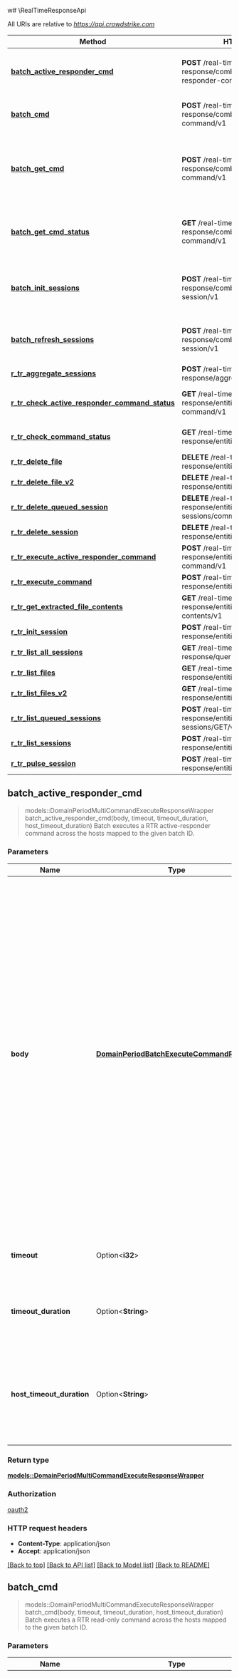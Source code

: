w# \RealTimeResponseApi

All URIs are relative to *<https://api.crowdstrike.com>*

Method | HTTP request | Description
------------- | ------------- | -------------
[**batch_active_responder_cmd**](RealTimeResponseApi.md#batch_active_responder_cmd) | **POST** /real-time-response/combined/batch-active-responder-command/v1 | Batch executes a RTR active-responder command across the hosts mapped to the given batch ID.
[**batch_cmd**](RealTimeResponseApi.md#batch_cmd) | **POST** /real-time-response/combined/batch-command/v1 | Batch executes a RTR read-only command across the hosts mapped to the given batch ID.
[**batch_get_cmd**](RealTimeResponseApi.md#batch_get_cmd) | **POST** /real-time-response/combined/batch-get-command/v1 | Batch executes `get` command across hosts to retrieve files. After this call is made `GET /real-time-response/combined/batch-get-command/v1` is used to query for the results.
[**batch_get_cmd_status**](RealTimeResponseApi.md#batch_get_cmd_status) | **GET** /real-time-response/combined/batch-get-command/v1 | Retrieves the status of the specified batch get command.  Will return successful files when they are finished processing.
[**batch_init_sessions**](RealTimeResponseApi.md#batch_init_sessions) | **POST** /real-time-response/combined/batch-init-session/v1 | Batch initialize a RTR session on multiple hosts.  Before any RTR commands can be used, an active session is needed on the host.
[**batch_refresh_sessions**](RealTimeResponseApi.md#batch_refresh_sessions) | **POST** /real-time-response/combined/batch-refresh-session/v1 | Batch refresh a RTR session on multiple hosts. RTR sessions will expire after 10 minutes unless refreshed.
[**r_tr_aggregate_sessions**](RealTimeResponseApi.md#r_tr_aggregate_sessions) | **POST** /real-time-response/aggregates/sessions/GET/v1 | Get aggregates on session data.
[**r_tr_check_active_responder_command_status**](RealTimeResponseApi.md#r_tr_check_active_responder_command_status) | **GET** /real-time-response/entities/active-responder-command/v1 | Get status of an executed active-responder command on a single host.
[**r_tr_check_command_status**](RealTimeResponseApi.md#r_tr_check_command_status) | **GET** /real-time-response/entities/command/v1 | Get status of an executed command on a single host.
[**r_tr_delete_file**](RealTimeResponseApi.md#r_tr_delete_file) | **DELETE** /real-time-response/entities/file/v1 | Delete a RTR session file.
[**r_tr_delete_file_v2**](RealTimeResponseApi.md#r_tr_delete_file_v2) | **DELETE** /real-time-response/entities/file/v2 | Delete a RTR session file.
[**r_tr_delete_queued_session**](RealTimeResponseApi.md#r_tr_delete_queued_session) | **DELETE** /real-time-response/entities/queued-sessions/command/v1 | Delete a queued session command
[**r_tr_delete_session**](RealTimeResponseApi.md#r_tr_delete_session) | **DELETE** /real-time-response/entities/sessions/v1 | Delete a session.
[**r_tr_execute_active_responder_command**](RealTimeResponseApi.md#r_tr_execute_active_responder_command) | **POST** /real-time-response/entities/active-responder-command/v1 | Execute an active responder command on a single host.
[**r_tr_execute_command**](RealTimeResponseApi.md#r_tr_execute_command) | **POST** /real-time-response/entities/command/v1 | Execute a command on a single host.
[**r_tr_get_extracted_file_contents**](RealTimeResponseApi.md#r_tr_get_extracted_file_contents) | **GET** /real-time-response/entities/extracted-file-contents/v1 | Get RTR extracted file contents for specified session and sha256.
[**r_tr_init_session**](RealTimeResponseApi.md#r_tr_init_session) | **POST** /real-time-response/entities/sessions/v1 | Initialize a new session with the RTR cloud.
[**r_tr_list_all_sessions**](RealTimeResponseApi.md#r_tr_list_all_sessions) | **GET** /real-time-response/queries/sessions/v1 | Get a list of session_ids.
[**r_tr_list_files**](RealTimeResponseApi.md#r_tr_list_files) | **GET** /real-time-response/entities/file/v1 | Get a list of files for the specified RTR session.
[**r_tr_list_files_v2**](RealTimeResponseApi.md#r_tr_list_files_v2) | **GET** /real-time-response/entities/file/v2 | Get a list of files for the specified RTR session.
[**r_tr_list_queued_sessions**](RealTimeResponseApi.md#r_tr_list_queued_sessions) | **POST** /real-time-response/entities/queued-sessions/GET/v1 | Get queued session metadata by session ID.
[**r_tr_list_sessions**](RealTimeResponseApi.md#r_tr_list_sessions) | **POST** /real-time-response/entities/sessions/GET/v1 | Get session metadata by session id.
[**r_tr_pulse_session**](RealTimeResponseApi.md#r_tr_pulse_session) | **POST** /real-time-response/entities/refresh-session/v1 | Refresh a session timeout on a single host.

## batch_active_responder_cmd

> models::DomainPeriodMultiCommandExecuteResponseWrapper batch_active_responder_cmd(body, timeout, timeout_duration, host_timeout_duration)
Batch executes a RTR active-responder command across the hosts mapped to the given batch ID.

### Parameters

Name | Type | Description  | Required | Notes
------------- | ------------- | ------------- | ------------- | -------------
**body** | [**DomainPeriodBatchExecuteCommandRequest**](DomainPeriodBatchExecuteCommandRequest.md) | Use this endpoint to run these [real time response commands](https://falcon.crowdstrike.com/documentation/page/b8c1738c/real-time-response-and-network-containment#k893b7c0): - `cat` - `cd` - `clear` - `cp` - `encrypt` - `env` - `eventlog` - `filehash` - `get` - `getsid` - `help` - `history` - `ipconfig` - `kill` - `ls` - `map` - `memdump` - `mkdir` - `mount` - `mv` - `netstat` - `ps` - `reg query` - `reg set` - `reg delete` - `reg load` - `reg unload` - `restart` - `rm` - `runscript` - `shutdown` - `unmap` - `update history` - `update install` - `update list` - `update query` - `xmemdump` - `zip`  **`base_command`** Active-Responder command type we are going to execute, for example: `get` or `cp`.  Refer to the RTR documentation for the full list of commands. **`batch_id`** Batch ID to execute the command on.  Received from `/real-time-response/combined/batch-init-session/v1`. **`command_string`** Full command string for the command. For example  `get some_file.txt` **`optional_hosts`** List of a subset of hosts we want to run the command on.  If this list is supplied, only these hosts will receive the command. | [required] |
**timeout** | Option<**i32**> | Timeout for how long to wait for the request in seconds, default timeout is 30 seconds. Maximum is 5 minutes. |  |[default to 30]
**timeout_duration** | Option<**String**> | Timeout duration for how long to wait for the request in duration syntax. Example, `10s`. Valid units: `ns, us, ms, s, m, h`. Maximum is 5 minutes. |  |[default to 30s]
**host_timeout_duration** | Option<**String**> | Timeout duration for how long a host has time to complete processing. Default value is a bit less than the overall timeout value. It cannot be greater than the overall request timeout. Maximum is < 5 minutes. Example, `10s`. Valid units: `ns, us, ms, s, m, h`.  |  |[default to tiny bit less than overall request timeout]

### Return type

[**models::DomainPeriodMultiCommandExecuteResponseWrapper**](domain.MultiCommandExecuteResponseWrapper.md)

### Authorization

[oauth2](../README.md#oauth2)

### HTTP request headers

- **Content-Type**: application/json
- **Accept**: application/json

[[Back to top]](#) [[Back to API list]](../README.md#documentation-for-api-endpoints) [[Back to Model list]](../README.md#documentation-for-models) [[Back to README]](../README.md)

## batch_cmd

> models::DomainPeriodMultiCommandExecuteResponseWrapper batch_cmd(body, timeout, timeout_duration, host_timeout_duration)
Batch executes a RTR read-only command across the hosts mapped to the given batch ID.

### Parameters

Name | Type | Description  | Required | Notes
------------- | ------------- | ------------- | ------------- | -------------
**body** | [**DomainPeriodBatchExecuteCommandRequest**](DomainPeriodBatchExecuteCommandRequest.md) | Use this endpoint to run these [real time response commands](https://falcon.crowdstrike.com/documentation/page/b8c1738c/real-time-response-and-network-containment#k893b7c0): - `cat` - `cd` - `clear` - `env` - `eventlog` - `filehash` - `getsid` - `help` - `history` - `ipconfig` - `ls` - `mount` - `netstat` - `ps` - `reg query`  **`base_command`** read-only command type we are going to execute, for example: `ls` or `cd`.  Refer to the RTR documentation for the full list of commands. **`batch_id`** Batch ID to execute the command on.  Received from `/real-time-response/combined/batch-init-session/v1`. **`command_string`** Full command string for the command. For example  `cd C:\\some_directory` **`optional_hosts`** List of a subset of hosts we want to run the command on.  If this list is supplied, only these hosts will receive the command. | [required] |
**timeout** | Option<**i32**> | Timeout for how long to wait for the request in seconds, default timeout is 30 seconds. Maximum is 5 minutes. |  |[default to 30]
**timeout_duration** | Option<**String**> | Timeout duration for how long to wait for the request in duration syntax. Example, `10s`. Valid units: `ns, us, ms, s, m, h`. Maximum is 5 minutes. |  |[default to 30s]
**host_timeout_duration** | Option<**String**> | Timeout duration for how long a host has time to complete processing. Default value is a bit less than the overall timeout value. It cannot be greater than the overall request timeout. Maximum is < 5 minutes. Example, `10s`. Valid units: `ns, us, ms, s, m, h`.  |  |[default to tiny bit less than overall request timeout]

### Return type

[**models::DomainPeriodMultiCommandExecuteResponseWrapper**](domain.MultiCommandExecuteResponseWrapper.md)

### Authorization

[oauth2](../README.md#oauth2)

### HTTP request headers

- **Content-Type**: application/json
- **Accept**: application/json

[[Back to top]](#) [[Back to API list]](../README.md#documentation-for-api-endpoints) [[Back to Model list]](../README.md#documentation-for-models) [[Back to README]](../README.md)

## batch_get_cmd

> models::DomainPeriodBatchGetCommandResponse batch_get_cmd(body, timeout, timeout_duration, host_timeout_duration)
Batch executes `get` command across hosts to retrieve files. After this call is made `GET /real-time-response/combined/batch-get-command/v1` is used to query for the results.

### Parameters

Name | Type | Description  | Required | Notes
------------- | ------------- | ------------- | ------------- | -------------
**body** | [**DomainPeriodBatchGetCommandRequest**](DomainPeriodBatchGetCommandRequest.md) | **`batch_id`** Batch ID to execute the command on.  Received from `/real-time-response/combined/batch-init-session/v1`. **`file_path`** Full path to the file that is to be retrieved from each host in the batch. **`optional_hosts`** List of a subset of hosts we want to run the command on.  If this list is supplied, only these hosts will receive the command. | [required] |
**timeout** | Option<**i32**> | Timeout for how long to wait for the request in seconds, default timeout is 30 seconds. Maximum is 5 minutes. |  |[default to 30]
**timeout_duration** | Option<**String**> | Timeout duration for how long to wait for the request in duration syntax. Example, `10s`. Valid units: `ns, us, ms, s, m, h`. Maximum is 5 minutes. |  |[default to 30s]
**host_timeout_duration** | Option<**String**> | Timeout duration for how long a host has time to complete processing. Default value is a bit less than the overall timeout value. It cannot be greater than the overall request timeout. Maximum is < 5 minutes. Example, `10s`. Valid units: `ns, us, ms, s, m, h`.  |  |[default to tiny bit less than overall request timeout]

### Return type

[**models::DomainPeriodBatchGetCommandResponse**](domain.BatchGetCommandResponse.md)

### Authorization

[oauth2](../README.md#oauth2)

### HTTP request headers

- **Content-Type**: application/json
- **Accept**: application/json

[[Back to top]](#) [[Back to API list]](../README.md#documentation-for-api-endpoints) [[Back to Model list]](../README.md#documentation-for-models) [[Back to README]](../README.md)

## batch_get_cmd_status

> models::DomainPeriodBatchGetCmdStatusResponse batch_get_cmd_status(batch_get_cmd_req_id, timeout, timeout_duration)
Retrieves the status of the specified batch get command.  Will return successful files when they are finished processing.

### Parameters

Name | Type | Description  | Required | Notes
------------- | ------------- | ------------- | ------------- | -------------
**batch_get_cmd_req_id** | **String** | Batch Get Command Request ID received from `/real-time-response/combined/get-command/v1` | [required] |
**timeout** | Option<**i32**> | Timeout for how long to wait for the request in seconds, default timeout is 30 seconds. Maximum is 5 minutes. |  |[default to 30]
**timeout_duration** | Option<**String**> | Timeout duration for how long to wait for the request in duration syntax. Example, `10s`. Valid units: `ns, us, ms, s, m, h`. Maximum is 5 minutes. |  |[default to 30s]

### Return type

[**models::DomainPeriodBatchGetCmdStatusResponse**](domain.BatchGetCmdStatusResponse.md)

### Authorization

[oauth2](../README.md#oauth2)

### HTTP request headers

- **Content-Type**: Not defined
- **Accept**: application/json

[[Back to top]](#) [[Back to API list]](../README.md#documentation-for-api-endpoints) [[Back to Model list]](../README.md#documentation-for-models) [[Back to README]](../README.md)

## batch_init_sessions

> models::DomainPeriodBatchInitSessionResponse batch_init_sessions(body, timeout, timeout_duration, host_timeout_duration)
Batch initialize a RTR session on multiple hosts.  Before any RTR commands can be used, an active session is needed on the host.

### Parameters

Name | Type | Description  | Required | Notes
------------- | ------------- | ------------- | ------------- | -------------
**body** | [**DomainPeriodBatchInitSessionRequest**](DomainPeriodBatchInitSessionRequest.md) | **`host_ids`** List of host agent ID's to initialize a RTR session on. A maximum of 10000 hosts can be in a single batch session. **`existing_batch_id`** Optional batch ID. Use an existing batch ID if you want to initialize new hosts and add them to the existing batch **`queue_offline`** If we should queue this session if the host is offline.  Any commands run against an offline-queued session will be queued up and executed when the host comes online. | [required] |
**timeout** | Option<**i32**> | Timeout for how long to wait for the request in seconds, default timeout is 30 seconds. Maximum is 5 minutes. |  |[default to 30]
**timeout_duration** | Option<**String**> | Timeout duration for how long to wait for the request in duration syntax. Example, `10s`. Valid units: `ns, us, ms, s, m, h`. Maximum is 5 minutes. |  |[default to 30s]
**host_timeout_duration** | Option<**String**> | Timeout duration for how long a host has time to complete processing. Default value is a bit less than the overall timeout value. It cannot be greater than the overall request timeout. Maximum is < 5 minutes. Example, `10s`. Valid units: `ns, us, ms, s, m, h`.  |  |[default to tiny bit less than overall request timeout]

### Return type

[**models::DomainPeriodBatchInitSessionResponse**](domain.BatchInitSessionResponse.md)

### Authorization

[oauth2](../README.md#oauth2)

### HTTP request headers

- **Content-Type**: application/json
- **Accept**: application/json

[[Back to top]](#) [[Back to API list]](../README.md#documentation-for-api-endpoints) [[Back to Model list]](../README.md#documentation-for-models) [[Back to README]](../README.md)

## batch_refresh_sessions

> models::DomainPeriodBatchRefreshSessionResponse batch_refresh_sessions(body, timeout, timeout_duration)
Batch refresh a RTR session on multiple hosts. RTR sessions will expire after 10 minutes unless refreshed.

### Parameters

Name | Type | Description  | Required | Notes
------------- | ------------- | ------------- | ------------- | -------------
**body** | [**DomainPeriodBatchRefreshSessionRequest**](DomainPeriodBatchRefreshSessionRequest.md) | **`batch_id`** Batch ID to execute the command on.  Received from `/real-time-response/combined/batch-init-session/v1`. **`hosts_to_remove`** Hosts to remove from the batch session.  Heartbeats will no longer happen on these hosts and the sessions will expire. | [required] |
**timeout** | Option<**i32**> | Timeout for how long to wait for the request in seconds, default timeout is 30 seconds. Maximum is 5 minutes. |  |[default to 30]
**timeout_duration** | Option<**String**> | Timeout duration for how long to wait for the request in duration syntax. Example, `10s`. Valid units: `ns, us, ms, s, m, h`. Maximum is 5 minutes. |  |[default to 30s]

### Return type

[**models::DomainPeriodBatchRefreshSessionResponse**](domain.BatchRefreshSessionResponse.md)

### Authorization

[oauth2](../README.md#oauth2)

### HTTP request headers

- **Content-Type**: application/json
- **Accept**: application/json

[[Back to top]](#) [[Back to API list]](../README.md#documentation-for-api-endpoints) [[Back to Model list]](../README.md#documentation-for-models) [[Back to README]](../README.md)

## r_tr_aggregate_sessions

> models::MsaPeriodAggregatesResponse r_tr_aggregate_sessions(body)
Get aggregates on session data.

### Parameters

Name | Type | Description  | Required | Notes
------------- | ------------- | ------------- | ------------- | -------------
**body** | [**Vec<models::MsaPeriodAggregateQueryRequest>**](msa.AggregateQueryRequest.md) | Supported aggregations:  - `term` - `date_range`  Supported aggregation members:  **`date_ranges`** If performing a date range query specify the **`from`** and **`to`** date ranges.  These can be in common date formats like `2019-07-18` or `now` **`field`** Term you want to aggregate on.  If doing a `date_range` query, this is the date field you want to apply the date ranges to **`filter`** Optional filter criteria in the form of an FQL query. For more information about FQL queries, see our [FQL documentation in Falcon](https://falcon.crowdstrike.com/support/documentation/45/falcon-query-language-feature-guide). **`name`** Name of the aggregation **`size`** Size limit to apply to the queries. | [required] |

### Return type

[**models::MsaPeriodAggregatesResponse**](msa.AggregatesResponse.md)

### Authorization

[oauth2](../README.md#oauth2)

### HTTP request headers

- **Content-Type**: application/json
- **Accept**: application/json

[[Back to top]](#) [[Back to API list]](../README.md#documentation-for-api-endpoints) [[Back to Model list]](../README.md#documentation-for-models) [[Back to README]](../README.md)

## r_tr_check_active_responder_command_status

> models::DomainPeriodStatusResponseWrapper r_tr_check_active_responder_command_status(cloud_request_id, sequence_id)
Get status of an executed active-responder command on a single host.

### Parameters

Name | Type | Description  | Required | Notes
------------- | ------------- | ------------- | ------------- | -------------
**cloud_request_id** | **String** | Cloud Request ID of the executed command to query | [required] |
**sequence_id** | **i32** | Sequence ID that we want to retrieve. Command responses are chunked across sequences | [required] |[default to 0]

### Return type

[**models::DomainPeriodStatusResponseWrapper**](domain.StatusResponseWrapper.md)

### Authorization

[oauth2](../README.md#oauth2)

### HTTP request headers

- **Content-Type**: Not defined
- **Accept**: application/json

[[Back to top]](#) [[Back to API list]](../README.md#documentation-for-api-endpoints) [[Back to Model list]](../README.md#documentation-for-models) [[Back to README]](../README.md)

## r_tr_check_command_status

> models::DomainPeriodStatusResponseWrapper r_tr_check_command_status(cloud_request_id, sequence_id)
Get status of an executed command on a single host.

### Parameters

Name | Type | Description  | Required | Notes
------------- | ------------- | ------------- | ------------- | -------------
**cloud_request_id** | **String** | Cloud Request ID of the executed command to query | [required] |
**sequence_id** | **i32** | Sequence ID that we want to retrieve. Command responses are chunked across sequences | [required] |[default to 0]

### Return type

[**models::DomainPeriodStatusResponseWrapper**](domain.StatusResponseWrapper.md)

### Authorization

[oauth2](../README.md#oauth2)

### HTTP request headers

- **Content-Type**: Not defined
- **Accept**: application/json

[[Back to top]](#) [[Back to API list]](../README.md#documentation-for-api-endpoints) [[Back to Model list]](../README.md#documentation-for-models) [[Back to README]](../README.md)

## r_tr_delete_file

> models::MsaPeriodReplyMetaOnly r_tr_delete_file(ids, session_id)
Delete a RTR session file.

### Parameters

Name | Type | Description  | Required | Notes
------------- | ------------- | ------------- | ------------- | -------------
**ids** | **String** | RTR Session file id | [required] |
**session_id** | **String** | RTR Session id | [required] |

### Return type

[**models::MsaPeriodReplyMetaOnly**](msa.ReplyMetaOnly.md)

### Authorization

[oauth2](../README.md#oauth2)

### HTTP request headers

- **Content-Type**: Not defined
- **Accept**: application/json

[[Back to top]](#) [[Back to API list]](../README.md#documentation-for-api-endpoints) [[Back to Model list]](../README.md#documentation-for-models) [[Back to README]](../README.md)

## r_tr_delete_file_v2

> models::MsaPeriodReplyMetaOnly r_tr_delete_file_v2(ids, session_id)
Delete a RTR session file.

### Parameters

Name | Type | Description  | Required | Notes
------------- | ------------- | ------------- | ------------- | -------------
**ids** | **String** | RTR Session file id | [required] |
**session_id** | **String** | RTR Session id | [required] |

### Return type

[**models::MsaPeriodReplyMetaOnly**](msa.ReplyMetaOnly.md)

### Authorization

[oauth2](../README.md#oauth2)

### HTTP request headers

- **Content-Type**: Not defined
- **Accept**: application/json

[[Back to top]](#) [[Back to API list]](../README.md#documentation-for-api-endpoints) [[Back to Model list]](../README.md#documentation-for-models) [[Back to README]](../README.md)

## r_tr_delete_queued_session

> models::MsaspecPeriodQueryResponse r_tr_delete_queued_session(session_id, cloud_request_id)
Delete a queued session command

### Parameters

Name | Type | Description  | Required | Notes
------------- | ------------- | ------------- | ------------- | -------------
**session_id** | **String** | RTR Session id | [required] |
**cloud_request_id** | **String** | Cloud Request ID of the executed command to query | [required] |

### Return type

[**models::MsaspecPeriodQueryResponse**](msaspec.QueryResponse.md)

### Authorization

[oauth2](../README.md#oauth2)

### HTTP request headers

- **Content-Type**: Not defined
- **Accept**: application/json

[[Back to top]](#) [[Back to API list]](../README.md#documentation-for-api-endpoints) [[Back to Model list]](../README.md#documentation-for-models) [[Back to README]](../README.md)

## r_tr_delete_session

> models::MsaPeriodReplyMetaOnly r_tr_delete_session(session_id)
Delete a session.

### Parameters

Name | Type | Description  | Required | Notes
------------- | ------------- | ------------- | ------------- | -------------
**session_id** | **String** | RTR Session id | [required] |

### Return type

[**models::MsaPeriodReplyMetaOnly**](msa.ReplyMetaOnly.md)

### Authorization

[oauth2](../README.md#oauth2)

### HTTP request headers

- **Content-Type**: Not defined
- **Accept**: application/json

[[Back to top]](#) [[Back to API list]](../README.md#documentation-for-api-endpoints) [[Back to Model list]](../README.md#documentation-for-models) [[Back to README]](../README.md)

## r_tr_execute_active_responder_command

> models::DomainPeriodCommandExecuteResponseWrapper r_tr_execute_active_responder_command(body)
Execute an active responder command on a single host.

### Parameters

Name | Type | Description  | Required | Notes
------------- | ------------- | ------------- | ------------- | -------------
**body** | [**DomainPeriodCommandExecuteRequest**](DomainPeriodCommandExecuteRequest.md) | Use this endpoint to run these [real time response commands](https://falcon.crowdstrike.com/documentation/page/b8c1738c/real-time-response-and-network-containment#k893b7c0): - `cat` - `cd` - `clear` - `cp` - `encrypt` - `env` - `eventlog` - `filehash` - `get` - `getsid` - `help` - `history` - `ipconfig` - `kill` - `ls` - `map` - `memdump` - `mkdir` - `mount` - `mv` - `netstat` - `ps` - `reg query` - `reg set` - `reg delete` - `reg load` - `reg unload` - `restart` - `rm` - `runscript` - `shutdown` - `unmap` - `update history` - `update install` - `update list` - `update query` - `xmemdump` - `zip`  Required values.  The rest of the fields are unused. **`base_command`** Active-Responder command type we are going to execute, for example: `get` or `cp`.  Refer to the RTR documentation for the full list of commands. **`command_string`** Full command string for the command. For example  `get some_file.txt` **`session_id`** RTR session ID to run the command on | [required] |

### Return type

[**models::DomainPeriodCommandExecuteResponseWrapper**](domain.CommandExecuteResponseWrapper.md)

### Authorization

[oauth2](../README.md#oauth2)

### HTTP request headers

- **Content-Type**: application/json
- **Accept**: application/json

[[Back to top]](#) [[Back to API list]](../README.md#documentation-for-api-endpoints) [[Back to Model list]](../README.md#documentation-for-models) [[Back to README]](../README.md)

## r_tr_execute_command

> models::DomainPeriodCommandExecuteResponseWrapper r_tr_execute_command(body)
Execute a command on a single host.

### Parameters

Name | Type | Description  | Required | Notes
------------- | ------------- | ------------- | ------------- | -------------
**body** | [**DomainPeriodCommandExecuteRequest**](DomainPeriodCommandExecuteRequest.md) | Use this endpoint to run these [real time response commands](https://falcon.crowdstrike.com/documentation/page/b8c1738c/real-time-response-and-network-containment#k893b7c0): - `cat` - `cd` - `clear` - `env` - `eventlog` - `filehash` - `getsid` - `help` - `history` - `ipconfig` - `ls` - `mount` - `netstat` - `ps` - `reg query`  Required values.  The rest of the fields are unused. **`base_command`** read-only command type we are going to execute, for example: `ls` or `cd`.  Refer to the RTR documentation for the full list of commands. **`command_string`** Full command string for the command. For example  `cd C:\\some_directory` **`session_id`** RTR session ID to run the command on | [required] |

### Return type

[**models::DomainPeriodCommandExecuteResponseWrapper**](domain.CommandExecuteResponseWrapper.md)

### Authorization

[oauth2](../README.md#oauth2)

### HTTP request headers

- **Content-Type**: application/json
- **Accept**: application/json

[[Back to top]](#) [[Back to API list]](../README.md#documentation-for-api-endpoints) [[Back to Model list]](../README.md#documentation-for-models) [[Back to README]](../README.md)

## r_tr_get_extracted_file_contents

> Vec<i32> r_tr_get_extracted_file_contents(session_id, sha256, filename)
Get RTR extracted file contents for specified session and sha256.

### Parameters

Name | Type | Description  | Required | Notes
------------- | ------------- | ------------- | ------------- | -------------
**session_id** | **String** | RTR Session id | [required] |
**sha256** | **String** | Extracted SHA256 (e.g. 'efa256a96af3b556cd3fc9d8b1cf587d72807d7805ced441e8149fc279db422b') | [required] |
**filename** | Option<**String**> | Filename to use for the archive name and the file within the archive. |  |

### Return type

**Vec<i32>**

### Authorization

[oauth2](../README.md#oauth2)

### HTTP request headers

- **Content-Type**: Not defined
- **Accept**: application/x-7z-compressed, application/json

[[Back to top]](#) [[Back to API list]](../README.md#documentation-for-api-endpoints) [[Back to Model list]](../README.md#documentation-for-models) [[Back to README]](../README.md)

## r_tr_init_session

> models::DomainPeriodInitResponseWrapper r_tr_init_session(body, timeout, timeout_duration)
Initialize a new session with the RTR cloud.

### Parameters

Name | Type | Description  | Required | Notes
------------- | ------------- | ------------- | ------------- | -------------
**body** | [**DomainPeriodInitRequest**](DomainPeriodInitRequest.md) | **`device_id`** The host agent ID to initialize the RTR session on.  RTR will retrieve an existing session for the calling user on this host **`queue_offline`** If we should queue this session if the host is offline.  Any commands run against an offline-queued session will be queued up and executed when the host comes online. | [required] |
**timeout** | Option<**i32**> | Timeout for how long to wait for the request in seconds, default timeout is 30 seconds. Maximum is 5 minutes. |  |[default to 30]
**timeout_duration** | Option<**String**> | Timeout duration for how long to wait for the request in duration syntax. Example, `10s`. Valid units: `ns, us, ms, s, m, h`. Maximum is 5 minutes. |  |[default to 30s]

### Return type

[**models::DomainPeriodInitResponseWrapper**](domain.InitResponseWrapper.md)

### Authorization

[oauth2](../README.md#oauth2)

### HTTP request headers

- **Content-Type**: application/json
- **Accept**: application/json

[[Back to top]](#) [[Back to API list]](../README.md#documentation-for-api-endpoints) [[Back to Model list]](../README.md#documentation-for-models) [[Back to README]](../README.md)

## r_tr_list_all_sessions

> models::DomainPeriodListSessionsResponseMsa r_tr_list_all_sessions(offset, limit, sort, filter)
Get a list of session_ids.

### Parameters

Name | Type | Description  | Required | Notes
------------- | ------------- | ------------- | ------------- | -------------
**offset** | Option<**String**> | Starting index of overall result set from which to return ids. |  |
**limit** | Option<**i32**> | Number of ids to return. |  |
**sort** | Option<**String**> | Sort by spec. Ex: 'date_created|asc'. |  |
**filter** | Option<**String**> | Optional filter criteria in the form of an FQL query. For more information about FQL queries, see our [FQL documentation in Falcon](https://falcon.crowdstrike.com/support/documentation/45/falcon-query-language-feature-guide). “user_id” can accept a special value ‘@me’ which will restrict results to records with current user’s ID. |  |

### Return type

[**models::DomainPeriodListSessionsResponseMsa**](domain.ListSessionsResponseMsa.md)

### Authorization

[oauth2](../README.md#oauth2)

### HTTP request headers

- **Content-Type**: Not defined
- **Accept**: application/json

[[Back to top]](#) [[Back to API list]](../README.md#documentation-for-api-endpoints) [[Back to Model list]](../README.md#documentation-for-models) [[Back to README]](../README.md)

## r_tr_list_files

> models::DomainPeriodListFilesResponseWrapper r_tr_list_files(session_id)
Get a list of files for the specified RTR session.

### Parameters

Name | Type | Description  | Required | Notes
------------- | ------------- | ------------- | ------------- | -------------
**session_id** | **String** | RTR Session id | [required] |

### Return type

[**models::DomainPeriodListFilesResponseWrapper**](domain.ListFilesResponseWrapper.md)

### Authorization

[oauth2](../README.md#oauth2)

### HTTP request headers

- **Content-Type**: Not defined
- **Accept**: application/json

[[Back to top]](#) [[Back to API list]](../README.md#documentation-for-api-endpoints) [[Back to Model list]](../README.md#documentation-for-models) [[Back to README]](../README.md)

## r_tr_list_files_v2

> models::DomainPeriodListFilesV2ResponseWrapper r_tr_list_files_v2(session_id)
Get a list of files for the specified RTR session.

### Parameters

Name | Type | Description  | Required | Notes
------------- | ------------- | ------------- | ------------- | -------------
**session_id** | **String** | RTR Session id | [required] |

### Return type

[**models::DomainPeriodListFilesV2ResponseWrapper**](domain.ListFilesV2ResponseWrapper.md)

### Authorization

[oauth2](../README.md#oauth2)

### HTTP request headers

- **Content-Type**: Not defined
- **Accept**: application/json

[[Back to top]](#) [[Back to API list]](../README.md#documentation-for-api-endpoints) [[Back to Model list]](../README.md#documentation-for-models) [[Back to README]](../README.md)

## r_tr_list_queued_sessions

> models::DomainPeriodQueuedSessionResponseWrapper r_tr_list_queued_sessions(body)
Get queued session metadata by session ID.

### Parameters

Name | Type | Description  | Required | Notes
------------- | ------------- | ------------- | ------------- | -------------
**body** | [**MsaPeriodIdsRequest**](MsaPeriodIdsRequest.md) | **`ids`** List of RTR sessions to retrieve.  RTR will only return the sessions that were created by the calling user | [required] |

### Return type

[**models::DomainPeriodQueuedSessionResponseWrapper**](domain.QueuedSessionResponseWrapper.md)

### Authorization

[oauth2](../README.md#oauth2)

### HTTP request headers

- **Content-Type**: application/json
- **Accept**: application/json

[[Back to top]](#) [[Back to API list]](../README.md#documentation-for-api-endpoints) [[Back to Model list]](../README.md#documentation-for-models) [[Back to README]](../README.md)

## r_tr_list_sessions

> models::DomainPeriodSessionResponseWrapper r_tr_list_sessions(body)
Get session metadata by session id.

### Parameters

Name | Type | Description  | Required | Notes
------------- | ------------- | ------------- | ------------- | -------------
**body** | [**MsaPeriodIdsRequest**](MsaPeriodIdsRequest.md) | **`ids`** List of RTR sessions to retrieve.  RTR will only return the sessions that were created by the calling user | [required] |

### Return type

[**models::DomainPeriodSessionResponseWrapper**](domain.SessionResponseWrapper.md)

### Authorization

[oauth2](../README.md#oauth2)

### HTTP request headers

- **Content-Type**: application/json
- **Accept**: application/json

[[Back to top]](#) [[Back to API list]](../README.md#documentation-for-api-endpoints) [[Back to Model list]](../README.md#documentation-for-models) [[Back to README]](../README.md)

## r_tr_pulse_session

> models::DomainPeriodInitResponseWrapper r_tr_pulse_session(body)
Refresh a session timeout on a single host.

### Parameters

Name | Type | Description  | Required | Notes
------------- | ------------- | ------------- | ------------- | -------------
**body** | [**DomainPeriodInitRequest**](DomainPeriodInitRequest.md) | **`device_id`** The host agent ID to refresh the RTR session on.  RTR will retrieve an existing session for the calling user on this host | [required] |

### Return type

[**models::DomainPeriodInitResponseWrapper**](domain.InitResponseWrapper.md)

### Authorization

[oauth2](../README.md#oauth2)

### HTTP request headers

- **Content-Type**: application/json
- **Accept**: application/json

[[Back to top]](#) [[Back to API list]](../README.md#documentation-for-api-endpoints) [[Back to Model list]](../README.md#documentation-for-models) [[Back to README]](../README.md)
